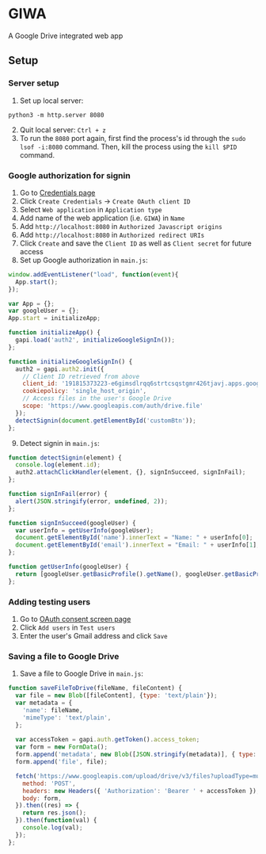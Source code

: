 # GIWA
A Google Drive integrated web app

## Setup
### Server setup
1. Set up local server:
```python3
python3 -m http.server 8080
```
2. Quit local server: `Ctrl + z`
3. To run the `8080` port again, first find the process's id through the `sudo lsof -i:8080` command. Then, kill the process using the `kill $PID` command.

### Google authorization for signin
1. Go to [Credentials page](https://console.developers.google.com/apis/credentials)
2. Click `Create Credentials` &rightarrow; `Create OAuth client ID`
3. Select `Web application` in `Application type`
4. Add name of the web application (i.e. `GIWA`) in `Name`
5. Add `http://localhost:8080` in `Authorized Javascript origins`
6. Add `http://localhost:8080` in `Authorized redirect URIs`
7. Click `Create` and save the `Client ID` as well as `Client secret` for future access
8. Set up Google authorization in `main.js`: 
```javascript
window.addEventListener("load", function(event){
  App.start();
});

var App = {};
var googleUser = {};
App.start = initializeApp;

function initializeApp() {
  gapi.load('auth2', initializeGoogleSignIn());
};

function initializeGoogleSignIn() {
  auth2 = gapi.auth2.init({
    // Client ID retrieved from above
    client_id: '191815373223-e6gimsdlrqq6strtcsqstgmr426tjavj.apps.googleusercontent.com',
    cookiepolicy: 'single_host_origin',
    // Access files in the user's Google Drive
    scope: 'https://www.googleapis.com/auth/drive.file'
  });
  detectSignin(document.getElementById('customBtn'));
};
```
9. Detect signin in `main.js`:
```javascript
function detectSignin(element) {
  console.log(element.id);
  auth2.attachClickHandler(element, {}, signInSucceed, signInFail);
};

function signInFail(error) {
  alert(JSON.stringify(error, undefined, 2));
};

function signInSucceed(googleUser) {
  var userInfo = getUserInfo(googleUser);
  document.getElementById('name').innerText = "Name: " + userInfo[0];
  document.getElementById('email').innerText = "Email: " + userInfo[1];
};

function getUserInfo(googleUser) {
  return [googleUser.getBasicProfile().getName(), googleUser.getBasicProfile().getEmail()];
};
```

### Adding testing users
1. Go to [OAuth consent screen page](https://console.developers.google.com/apis/credentials/consent?project=giwa-021269)
2. Click `Add users` in `Test users`
3. Enter the user's Gmail address and click `Save`

### Saving a file to Google Drive
1. Save a file to Google Drive in `main.js`:
```javascript
function saveFileToDrive(fileName, fileContent) {
  var file = new Blob([fileContent], {type: 'text/plain'});
  var metadata = {
    'name': fileName,
    'mimeType': 'text/plain',
  };
  
  var accessToken = gapi.auth.getToken().access_token;
  var form = new FormData();
  form.append('metadata', new Blob([JSON.stringify(metadata)], { type: 'application/json' }));
  form.append('file', file);

  fetch('https://www.googleapis.com/upload/drive/v3/files?uploadType=multipart&fields=id', {
    method: 'POST',
    headers: new Headers({ 'Authorization': 'Bearer ' + accessToken }),
    body: form,
  }).then((res) => {
    return res.json();
  }).then(function(val) {
    console.log(val);
  });
};
